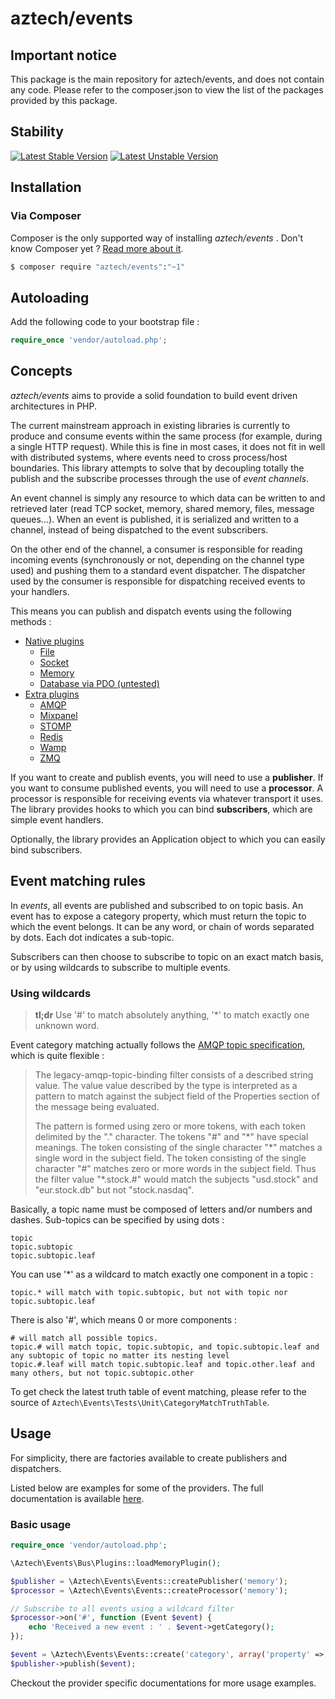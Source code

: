 # aztech/events

## Important notice

This package is the main repository for aztech/events, and does not contain any code. Please refer
to the composer.json to view the list of the packages provided by this package.

## Stability

[![Latest Stable Version](https://poser.pugx.org/aztech/events/v/stable.png)](https://packagist.org/packages/aztech/events)
[![Latest Unstable Version](https://poser.pugx.org/aztech/events/v/unstable.png)](https://packagist.org/packages/aztech/events)

## Installation

### Via Composer

Composer is the only supported way of installing *aztech/events* . Don't know Composer yet ? [Read more about it](https://getcomposer.org/doc/00-intro.md).


```bash
$ composer require "aztech/events":"~1"
```

## Autoloading

Add the following code to your bootstrap file :

```php
require_once 'vendor/autoload.php';
```

## Concepts

*aztech/events* aims to provide a solid foundation to build event driven architectures in PHP. 

The current mainstream approach in existing libraries is currently to produce and consume events within the same process (for example, during a single HTTP request). While this is fine in most cases,
it does not fit in well with distributed systems, where events need to cross process/host boundaries. This library attempts to solve that by decoupling totally the publish and the subscribe processes through the use of *event channels*. 

An event channel is simply any resource to which data can be written to and retrieved later (read TCP socket, memory, shared memory, files, message queues...). When an event is published, it is serialized and written to a channel, instead of being dispatched to the event subscribers. 

On the other end of the channel, a consumer is responsible for reading incoming events (synchronously or not, depending on the channel type used) and pushing them to a standard event dispatcher. The dispatcher used by the consumer is responsible for dispatching received events to your handlers.

This means you can publish and dispatch events using the following methods :

  * [Native plugins](https://github.com/aztech-dev/event-bus-core-plugins)
      * [File](https://github.com/aztech-dev/event-bus-core-plugins/blob/master/doc/File.md)
      * [Socket](https://github.com/aztech-dev/event-bus-core-plugins/blob/master/doc/Socket.md)
      * [Memory](https://github.com/aztech-dev/event-bus-core-plugins/blob/master/doc/Memory.md)
      * [Database via PDO (untested)](https://github.com/aztech-dev/event-bus-core-plugins/blob/master/doc/Pdo.md)
  * [Extra plugins](https://github.com/aztech-dev/event-bus-extra-plugins)
      * [AMQP](https://github.com/aztech-dev/event-bus-extra-amqp)
      * [Mixpanel](https://github.com/aztech-dev/event-bus-extra-mixpanel)
      * [STOMP](https://github.com/aztech-dev/event-bus-extra-stomp)
      * [Redis](https://github.com/aztech-dev/event-bus-extra-redis)
      * [Wamp](https://github.com/aztech-dev/event-bus-extra-wamp)
      * [ZMQ](https://github.com/aztech-dev/event-bus-extra-zmq)

If you want to create and publish events, you will need to use a **publisher**.
If you want to consume published events, you will need to use a **processor**. 
A processor is responsible for receiving events via whatever transport it uses. The library provides hooks to which you can bind **subscribers**, which are simple event handlers.

Optionally, the library provides an Application object to which you can easily bind subscribers.


## Event matching rules

In *events*, all events are published and subscribed to on topic basis. An event has to expose a category
property, which must return the topic to which the event belongs. It can be any word, or chain of words separated by dots. Each dot indicates a sub-topic.

Subscribers can then choose to subscribe to topic on an exact match basis, or by using wildcards to subscribe to multiple events.

### Using wildcards

> **tl;dr** Use '#' to match absolutely anything, '*' to match exactly one unknown word.

Event category matching actually follows the [AMQP topic specification](https://svn.apache.org/repos/asf/qpid/trunk/qpid/specs/apache-filters.xml#section-legacy-amqp), which is quite flexible :

> The legacy-amqp-topic-binding filter consists of a described string value. The value value described by the type is interpreted as a pattern to match against the subject field of the Properties section of the message being evaluated.
>
> The pattern is formed using zero or more tokens, with each token delimited by the "." character. The tokens "#" and "\*" have special meanings.
> The token consisting of the single character "\*" matches a single word in the subject field.
> The token consisting of the single character "#" matches zero or more words in the subject field.
> Thus the filter value "*.stock.#" would match the subjects "usd.stock" and "eur.stock.db" but not "stock.nasdaq".

Basically, a topic name must be composed of letters and/or numbers and dashes. Sub-topics can be 
specified by using dots :

```
topic
topic.subtopic
topic.subtopic.leaf
```
You can use '*' as a wildcard to match exactly one component in a topic :

```
topic.* will match with topic.subtopic, but not with topic nor topic.subtopic.leaf
```

There is also '#', which means 0 or more components :
```
# will match all possible topics. 
topic.# will match topic, topic.subtopic, and topic.subtopic.leaf and any subtopic of topic no matter its nesting level
topic.#.leaf will match topic.subtopic.leaf and topic.other.leaf and many others, but not topic.subtopic.other
```

To get check the latest truth table of event matching, please refer to the source of `Aztech\Events\Tests\Unit\CategoryMatchTruthTable`.

## Usage

For simplicity, there are factories available to create publishers and dispatchers.

Listed below are examples for some of the providers. The full documentation is available [here](https://github.com/aztech-dev/events/tree/master/doc/plugins.md).

### Basic usage

```php
require_once 'vendor/autoload.php';

\Aztech\Events\Bus\Plugins::loadMemoryPlugin();

$publisher = \Aztech\Events\Events::createPublisher('memory');
$processor = \Aztech\Events\Events::createProcessor('memory');

// Subscribe to all events using a wildcard filter
$processor->on('#', function (Event $event) {
    echo 'Received a new event : ' . $event->getCategory();
});

$event = \Aztech\Events\Events::create('category', array('property' => 'value'));
$publisher->publish($event);
```

Checkout the provider specific documentations for more usage examples.
